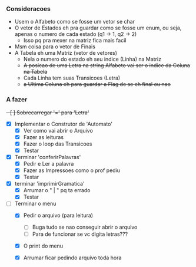 
### Consideracoes

- Usem o Alfabeto como se fosse um vetor se char
- O vetor de Estados eh pra guardar como se fosse um enum, ou seja, apenas o numero de cada estado (q1 -> 1, q2 -> 2)
    - Isso pq pra mexer na matriz fica mais facil
- Msm coisa para o vetor de Finais
- A Tabela eh uma Matriz (vetor de vetores)
    - Nela o numero do estado eh seu indice (Linha) na Matriz
    - ~~A posicao de uma Letra na string Alfabeto vai ser o indice da Coluna na Tabela~~
    - Cada Linha tem suas Transicoes (Letra)
    - ~~a Ultima Coluna eh para guardar a Flag de se eh final ou nao~~


### A fazer

~~- [ ] Sobrecarregar '=' para 'Letra'~~
- [x] Implementar o Construtor de 'Automato'
    - [x] Ver como vai abrir o Arquivo
    - [x] Fazer as leituras
    - [x] Fazer o loop das Transicoes
    - [x] Testar
- [x] Terminar 'conferirPalavras'
    - [x] Pedir e Ler a palavra
    - [x] Fazer as Impressoes como o prof pediu
    - [x] Testar
- [x] terminar 'imprimirGramatica'
    - [x] Arrumar o " | " pq ta errado
    - [x] Testar
- [ ] Terminar o menu
    - [x] Pedir o arquivo (para leitura)
        - [ ] Buga tudo se nao conseguir abrir o arquivo
        - [ ] Para de funcionar se vc digita letras???
    - [x] O print do menu
    - [x] Arrumar ficar pedindo arquivo toda hora

